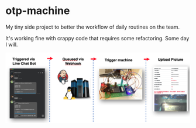 # otp-machine

My tiny side project to better the workflow of daily routines on the team.

It's working fine with crappy code that requires some refactoring.
Some day I will.


<img src="otp.png" alt="drawing"/>
